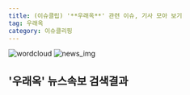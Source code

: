 ```yaml
---
title: (이슈클립) '**우래옥**' 관련 이슈, 기사 모아 보기
tag: 우래옥
category: 이슈클리핑
---
```

![wordcloud](https://s3.ap-northeast-2.amazonaws.com/lyrics101-wordcloud/2018-09-19-1537344692.png)
![news_img](https://user-images.githubusercontent.com/42597476/44507050-1206f400-a6e4-11e8-8d98-7ffbfebb353f.png)
## **'**우래옥**'** 뉴스속보 검색결과


